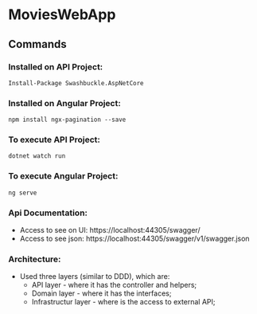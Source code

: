 # MoviesWebApp

## Commands

### Installed on API Project:
```
Install-Package Swashbuckle.AspNetCore
```

### Installed on Angular Project:
```
npm install ngx-pagination --save
```


### To execute API Project:
```
dotnet watch run
```

### To execute Angular Project:
```
ng serve
```


### Api Documentation:
- Access to see on UI: https://localhost:44305/swagger/
- Access to see json: https://localhost:44305/swagger/v1/swagger.json


### Architecture:
- Used three layers (similar to DDD), which are:
	- API layer - where it has the controller and helpers;
	- Domain layer - where it has the interfaces;
	- Infrastructur layer - where is the access to external API;